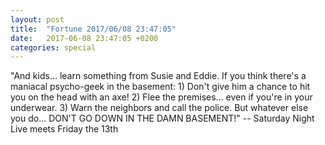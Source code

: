 ```yaml
---
layout: post
title:  "Fortune 2017/06/08 23:47:05"
date:   2017-06-08 23:47:05 +0200
categories: special
---
```


"And kids... learn something from Susie and Eddie.
 If you think there's a maniacal psycho-geek in the
 basement:
    1)	Don't give him a chance to hit you on the
	head with an axe!
    2)	Flee the premises... even if you're in your
	underwear.
    3)	Warn the neighbors and call the police.
 But whatever else you do... DON'T GO DOWN IN THE DAMN BASEMENT!"
-- Saturday Night Live meets Friday the 13th
